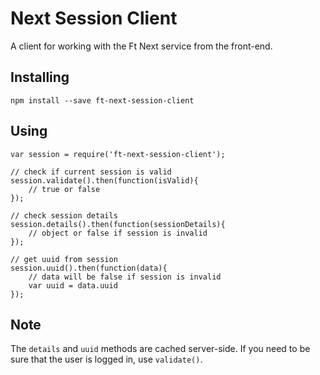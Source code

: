 # Next Session Client

A client for working with the Ft Next service from the front-end.

## Installing

	npm install --save ft-next-session-client
	

## Using

	var session = require('ft-next-session-client');
	
	// check if current session is valid
	session.validate().then(function(isValid){
		// true or false
	});
	
	// check session details
	session.details().then(function(sessionDetails){
		// object or false if session is invalid
	});
	
	// get uuid from session
	session.uuid().then(function(data){
		// data will be false if session is invalid
		var uuid = data.uuid
	});

## Note

The `details` and `uuid` methods are cached server-side.  If you need to be sure that the user is logged in, use `validate()`.
